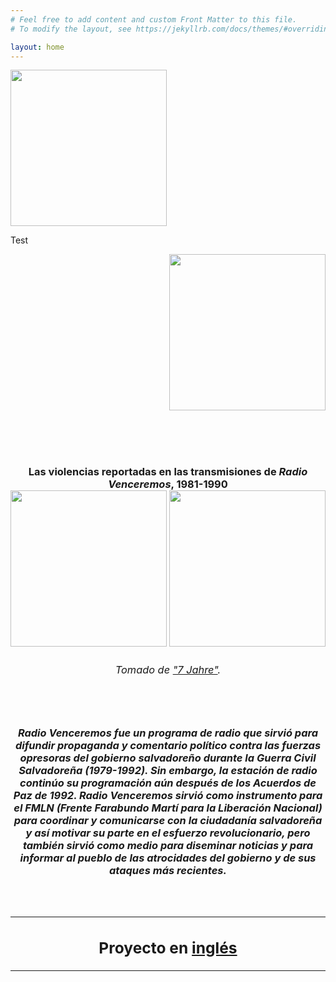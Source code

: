 ```yaml
---
# Feel free to add content and custom Front Matter to this file.
# To modify the layout, see https://jekyllrb.com/docs/themes/#overriding-theme-defaults

layout: home
---
```

<p style="text-align:left;"><img class="Left" width="250" height="250" src="https://github.com/lgsump/radio-venceremos-espanol/assets/122332459/ec73fb70-cb52-4da4-aeb7-2ad69ea23ff2" /></p> Test
 <p style="text-align:right;"><img class="right" width="250" height="250" src="https://github.com/lgsump/radio-venceremos-espanol/assets/122332459/bf53e0d3-57d3-44a4-8cc1-2ee0783884ab" /></p>
   

  <br>
  <br>
  <br>

  <h3><center>Las violencias reportadas en las transmisiones de <i>Radio Venceremos</i>, 1981-1990
    <br>
<img class="left" width="250" height="250" src="https://github.com/lgsump/radio-venceremos-espanol/assets/122332459/ec73fb70-cb52-4da4-aeb7-2ad69ea23ff2" />
<img class="right" width="250" height="250" src="https://github.com/lgsump/radio-venceremos-espanol/assets/122332459/bf53e0d3-57d3-44a4-8cc1-2ee0783884ab" />
<br>
<h6>Tomado de <a href="https://ladi.lib.utexas.edu/en/MUPI/bf3b580f-a8e5-4dcb-9204-24934d3820b2">"7 Jahre"</a>.</h6>
<br>
<p style="text-align:left"><h5><left>Radio Venceremos fue un programa de radio que sirvió para difundir propaganda y comentario político contra las fuerzas opresoras del gobierno salvadoreño durante la Guerra Civil Salvadoreña (1979-1992). Sin embargo, la estación de radio continúo su programación aún después de los Acuerdos de Paz de 1992. Radio Venceremos sirvió como instrumento para el FMLN (Frente Farabundo Martí para la Liberación Nacional) para coordinar y comunicarse con la ciudadanía salvadoreña y así motivar su parte en el esfuerzo revolucionario, pero también sirvió como medio para diseminar noticias y para informar al pueblo de las atrocidades del gobierno y de sus ataques más recientes.</left></h5></p>
<br>
<hr>
<h2>Proyecto en <a href="https://lgsump.github.io/radio-venceremos-english/">inglés</a></h2>
<hr>
